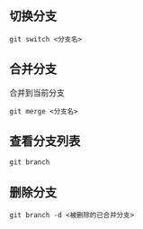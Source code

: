 ## 切换分支

~~~git
git switch <分支名>
~~~

## 合并分支

合并到当前分支

~~~git
git merge <分支名>
~~~


## 查看分支列表

~~~git
git branch
~~~

## 删除分支

~~~git
git branch -d <被删除的已合并分支>
~~~